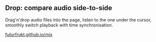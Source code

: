 ## Drop: compare audio side-to-side
Drag'n'drop audio files into the page, listen to the one under the cursor, smoothly switch playback with time synchronisation.

[futurfrukt.github.io/mix](https://futurfrukt.github.io/mix/)